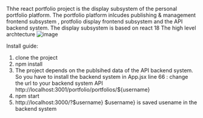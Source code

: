Thhe react portfolio project is the display subsystem of the personal portfolio platform. The portfolio platform inlcudes publishing & management frontend subsystem , protfolio display frontend subsystem and the API backend system.
The display subsystem is based on react 18
The high level archtecture ![image](https://user-images.githubusercontent.com/104445295/209368197-f19def54-e043-4ad8-ae61-eb989fe4af42.png)

Install guide:
1. clone the project
2. npm install
3. The project depends on the publsihed data of the API backend system. So you have to install the backend system
   in App.jsx line 66 : change the url to your backend system API http://localhost:3001/portfolio/portfolios/${username}
4. npm start
5. http://localhost:3000/?$username}
   $username} is saved usename in the backend system
 

